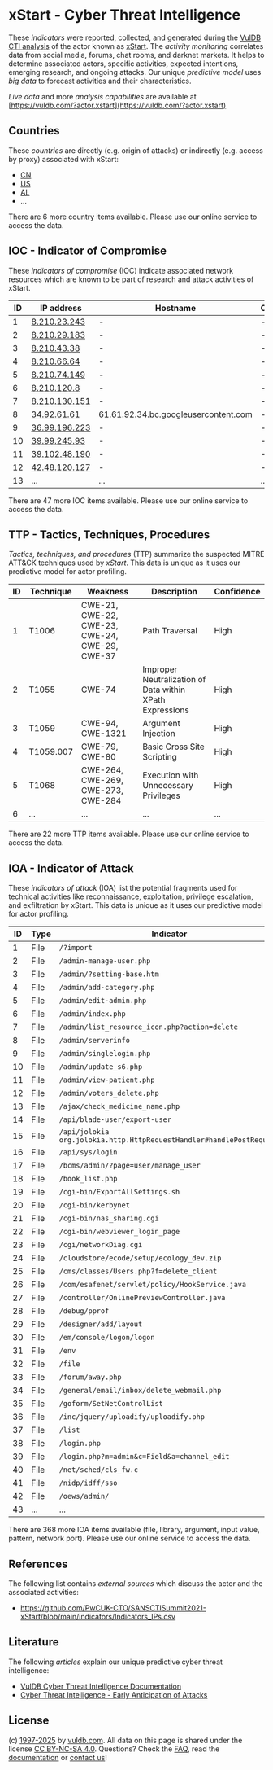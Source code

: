 # xStart - Cyber Threat Intelligence

These _indicators_ were reported, collected, and generated during the [VulDB CTI analysis](https://vuldb.com/?kb.cti) of the actor known as [xStart](https://vuldb.com/?actor.xstart). The _activity monitoring_ correlates data from social media, forums, chat rooms, and darknet markets. It helps to determine associated actors, specific activities, expected intentions, emerging research, and ongoing attacks. Our unique _predictive model_ uses _big data_ to forecast activities and their characteristics.

_Live data_ and more _analysis capabilities_ are available at [https://vuldb.com/?actor.xstart](https://vuldb.com/?actor.xstart)

## Countries

These _countries_ are directly (e.g. origin of attacks) or indirectly (e.g. access by proxy) associated with xStart:

* [CN](https://vuldb.com/?country.cn)
* [US](https://vuldb.com/?country.us)
* [AL](https://vuldb.com/?country.al)
* ...

There are 6 more country items available. Please use our online service to access the data.

## IOC - Indicator of Compromise

These _indicators of compromise_ (IOC) indicate associated network resources which are known to be part of research and attack activities of xStart.

ID | IP address | Hostname | Campaign | Confidence
-- | ---------- | -------- | -------- | ----------
1 | [8.210.23.243](https://vuldb.com/?ip.8.210.23.243) | - | - | High
2 | [8.210.29.183](https://vuldb.com/?ip.8.210.29.183) | - | - | High
3 | [8.210.43.38](https://vuldb.com/?ip.8.210.43.38) | - | - | High
4 | [8.210.66.64](https://vuldb.com/?ip.8.210.66.64) | - | - | High
5 | [8.210.74.149](https://vuldb.com/?ip.8.210.74.149) | - | - | High
6 | [8.210.120.8](https://vuldb.com/?ip.8.210.120.8) | - | - | High
7 | [8.210.130.151](https://vuldb.com/?ip.8.210.130.151) | - | - | High
8 | [34.92.61.61](https://vuldb.com/?ip.34.92.61.61) | 61.61.92.34.bc.googleusercontent.com | - | Medium
9 | [36.99.196.223](https://vuldb.com/?ip.36.99.196.223) | - | - | High
10 | [39.99.245.93](https://vuldb.com/?ip.39.99.245.93) | - | - | High
11 | [39.102.48.190](https://vuldb.com/?ip.39.102.48.190) | - | - | High
12 | [42.48.120.127](https://vuldb.com/?ip.42.48.120.127) | - | - | High
13 | ... | ... | ... | ...

There are 47 more IOC items available. Please use our online service to access the data.

## TTP - Tactics, Techniques, Procedures

_Tactics, techniques, and procedures_ (TTP) summarize the suspected MITRE ATT&CK techniques used by _xStart_. This data is unique as it uses our predictive model for actor profiling.

ID | Technique | Weakness | Description | Confidence
-- | --------- | -------- | ----------- | ----------
1 | T1006 | CWE-21, CWE-22, CWE-23, CWE-24, CWE-29, CWE-37 | Path Traversal | High
2 | T1055 | CWE-74 | Improper Neutralization of Data within XPath Expressions | High
3 | T1059 | CWE-94, CWE-1321 | Argument Injection | High
4 | T1059.007 | CWE-79, CWE-80 | Basic Cross Site Scripting | High
5 | T1068 | CWE-264, CWE-269, CWE-273, CWE-284 | Execution with Unnecessary Privileges | High
6 | ... | ... | ... | ...

There are 22 more TTP items available. Please use our online service to access the data.

## IOA - Indicator of Attack

These _indicators of attack_ (IOA) list the potential fragments used for technical activities like reconnaissance, exploitation, privilege escalation, and exfiltration by xStart. This data is unique as it uses our predictive model for actor profiling.

ID | Type | Indicator | Confidence
-- | ---- | --------- | ----------
1 | File | `/?import` | Medium
2 | File | `/admin-manage-user.php` | High
3 | File | `/admin/?setting-base.htm` | High
4 | File | `/admin/add-category.php` | High
5 | File | `/admin/edit-admin.php` | High
6 | File | `/admin/index.php` | High
7 | File | `/admin/list_resource_icon.php?action=delete` | High
8 | File | `/admin/serverinfo` | High
9 | File | `/admin/singlelogin.php` | High
10 | File | `/admin/update_s6.php` | High
11 | File | `/admin/view-patient.php` | High
12 | File | `/admin/voters_delete.php` | High
13 | File | `/ajax/check_medicine_name.php` | High
14 | File | `/api/blade-user/export-user` | High
15 | File | `/api/jolokia org.jolokia.http.HttpRequestHandler#handlePostRequest` | High
16 | File | `/api/sys/login` | High
17 | File | `/bcms/admin/?page=user/manage_user` | High
18 | File | `/book_list.php` | High
19 | File | `/cgi-bin/ExportAllSettings.sh` | High
20 | File | `/cgi-bin/kerbynet` | High
21 | File | `/cgi-bin/nas_sharing.cgi` | High
22 | File | `/cgi-bin/webviewer_login_page` | High
23 | File | `/cgi/networkDiag.cgi` | High
24 | File | `/cloudstore/ecode/setup/ecology_dev.zip` | High
25 | File | `/cms/classes/Users.php?f=delete_client` | High
26 | File | `/com/esafenet/servlet/policy/HookService.java` | High
27 | File | `/controller/OnlinePreviewController.java` | High
28 | File | `/debug/pprof` | Medium
29 | File | `/designer/add/layout` | High
30 | File | `/em/console/logon/logon` | High
31 | File | `/env` | Low
32 | File | `/file` | Low
33 | File | `/forum/away.php` | High
34 | File | `/general/email/inbox/delete_webmail.php` | High
35 | File | `/goform/SetNetControlList` | High
36 | File | `/inc/jquery/uploadify/uploadify.php` | High
37 | File | `/list` | Low
38 | File | `/login.php` | Medium
39 | File | `/login.php?m=admin&c=Field&a=channel_edit` | High
40 | File | `/net/sched/cls_fw.c` | High
41 | File | `/nidp/idff/sso` | High
42 | File | `/oews/admin/` | Medium
43 | ... | ... | ...

There are 368 more IOA items available (file, library, argument, input value, pattern, network port). Please use our online service to access the data.

## References

The following list contains _external sources_ which discuss the actor and the associated activities:

* https://github.com/PwCUK-CTO/SANSCTISummit2021-xStart/blob/main/indicators/Indicators_IPs.csv

## Literature

The following _articles_ explain our unique predictive cyber threat intelligence:

* [VulDB Cyber Threat Intelligence Documentation](https://vuldb.com/?kb.cti)
* [Cyber Threat Intelligence - Early Anticipation of Attacks](https://www.scip.ch/en/?labs.20201022)

## License

(c) [1997-2025](https://vuldb.com/?kb.changelog) by [vuldb.com](https://vuldb.com/?kb.about). All data on this page is shared under the license [CC BY-NC-SA 4.0](https://creativecommons.org/licenses/by-nc-sa/4.0/). Questions? Check the [FAQ](https://vuldb.com/?kb.faq), read the [documentation](https://vuldb.com/?kb) or [contact us](https://vuldb.com/?contact)!
